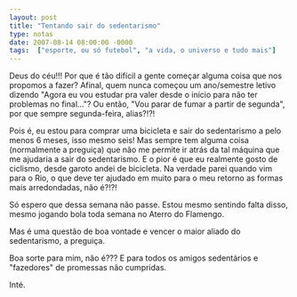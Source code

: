 ```yaml
---
layout: post
title: "Tentando sair do sedentarismo"
type: notas
date: 2007-08-14 08:00:00 -0000
tags:  ["esporte, ou só futebol", "a vida, o universo e tudo mais"]
---
```

Deus do céu!!! Por que é tão difícil a gente começar alguma coisa que nos propomos a fazer? Afinal, quem nunca começou um ano/semestre letivo dizendo "Agora eu vou estudar pra valer desde o início para não ter problemas no final..."? Ou então, "Vou parar de fumar a partir de segunda", por que sempre segunda-feira, alias?!?!

Pois é, eu estou para comprar uma bicicleta e sair do sedentarismo a pelo menos 6 meses, isso mesmo seis! Mas sempre tem alguma coisa (normalmente a preguiça) que não me permite ir atrás da tal máquina que me ajudaria a sair do sedentarismo. E o pior é que eu realmente gosto de ciclismo, desde garoto andei de bicicleta. Na verdade parei quando vim para o Rio, o que deve ter ajudado em muito para o meu retorno as formas mais arredondadas, não é?!?!

Só espero que dessa semana não passe. Estou mesmo sentindo falta disso, mesmo jogando bola toda semana no Aterro do Flamengo.

Mas é uma questão de boa vontade e vencer o maior aliado do sedentarismo, a preguiça.

Boa sorte para mim, não é??? E para todos os amigos sedentários e "fazedores" de promessas não cumpridas.

Inté.